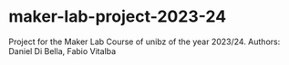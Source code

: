 # maker-lab-project-2023-24
Project for the Maker Lab Course of unibz of the year 2023/24. Authors: Daniel Di Bella, Fabio Vitalba
